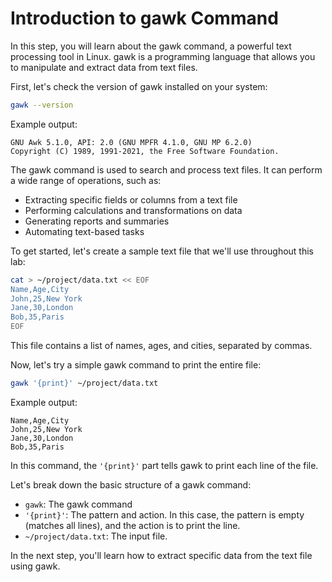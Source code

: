 # Introduction to gawk Command

In this step, you will learn about the gawk command, a powerful text processing tool in Linux. gawk is a programming language that allows you to manipulate and extract data from text files.

First, let's check the version of gawk installed on your system:

```bash
gawk --version
```

Example output:

```
GNU Awk 5.1.0, API: 2.0 (GNU MPFR 4.1.0, GNU MP 6.2.0)
Copyright (C) 1989, 1991-2021, the Free Software Foundation.
```

The gawk command is used to search and process text files. It can perform a wide range of operations, such as:

- Extracting specific fields or columns from a text file
- Performing calculations and transformations on data
- Generating reports and summaries
- Automating text-based tasks

To get started, let's create a sample text file that we'll use throughout this lab:

```bash
cat > ~/project/data.txt << EOF
Name,Age,City
John,25,New York
Jane,30,London
Bob,35,Paris
EOF
```

This file contains a list of names, ages, and cities, separated by commas.

Now, let's try a simple gawk command to print the entire file:

```bash
gawk '{print}' ~/project/data.txt
```

Example output:

```
Name,Age,City
John,25,New York
Jane,30,London
Bob,35,Paris
```

In this command, the `'{print}'` part tells gawk to print each line of the file.

Let's break down the basic structure of a gawk command:

- `gawk`: The gawk command
- `'{print}'`: The pattern and action. In this case, the pattern is empty (matches all lines), and the action is to print the line.
- `~/project/data.txt`: The input file.

In the next step, you'll learn how to extract specific data from the text file using gawk.
